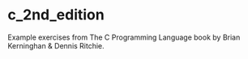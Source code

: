# c_2nd_edition
Example exercises from The C Programming Language book by Brian Kerninghan & Dennis Ritchie.
